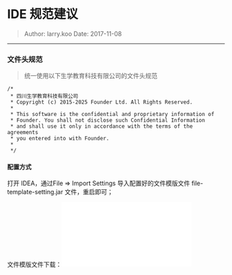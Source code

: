# IDE 规范建议

> Author: larry.koo  Date: 2017-11-08

---

### 文件头规范

> 统一使用以下生学教育科技有限公司的文件头规范

```
/*
 * 四川生学教育科技有限公司
 * Copyright (c) 2015-2025 Founder Ltd. All Rights Reserved.
 *
 * This software is the confidential and proprietary information of
 * Founder. You shall not disclose such Confidential Information
 * and shall use it only in accordance with the terms of the agreements
 * you entered into with Founder.
 *
 */
```

#### 配置方式

打开 IDEA，通过File =&gt; Import Settings 导入配置好的文件模版文件 file-template-setting.jar 文件，重启即可；

文件模版文件下载：![](/assets/file-template-settings.jar)



